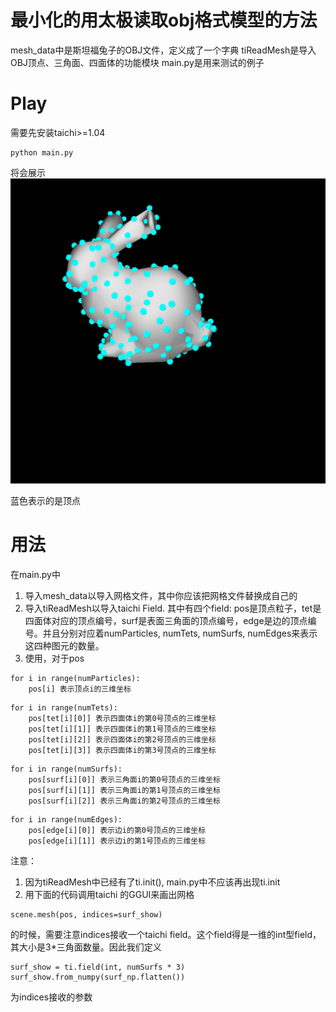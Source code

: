 # 最小化的用太极读取obj格式模型的方法
mesh_data中是斯坦福兔子的OBJ文件，定义成了一个字典
tiReadMesh是导入OBJ顶点、三角面、四面体的功能模块
main.py是用来测试的例子

# Play
需要先安装taichi>=1.04
```
python main.py
```
将会展示
![demo](demo.png)

蓝色表示的是顶点

# 用法
在main.py中
1. 导入mesh_data以导入网格文件，其中你应该把网格文件替换成自己的
2. 导入tiReadMesh以导入taichi Field. 其中有四个field: pos是顶点粒子，tet是四面体对应的顶点编号，surf是表面三角面的顶点编号，edge是边的顶点编号。并且分别对应着numParticles, numTets, numSurfs, numEdges来表示这四种图元的数量。
3. 使用，对于pos
```
for i in range(numParticles):
    pos[i] 表示顶点i的三维坐标
```
```
for i in range(numTets):
    pos[tet[i][0]] 表示四面体i的第0号顶点的三维坐标
    pos[tet[i][1]] 表示四面体i的第1号顶点的三维坐标
    pos[tet[i][2]] 表示四面体i的第2号顶点的三维坐标
    pos[tet[i][3]] 表示四面体i的第3号顶点的三维坐标
```

```
for i in range(numSurfs):
    pos[surf[i][0]] 表示三角面i的第0号顶点的三维坐标
    pos[surf[i][1]] 表示三角面i的第1号顶点的三维坐标
    pos[surf[i][2]] 表示三角面i的第2号顶点的三维坐标
```

```
for i in range(numEdges):
    pos[edge[i][0]] 表示边i的第0号顶点的三维坐标
    pos[edge[i][1]] 表示边i的第1号顶点的三维坐标
```

注意：
1. 因为tiReadMesh中已经有了ti.init(), main.py中不应该再出现ti.init
2. 用下面的代码调用taichi 的GGUI来画出网格
```
scene.mesh(pos, indices=surf_show)
```
的时候，需要注意indices接收一个taichi field。这个field得是一维的int型field，其大小是3*三角面数量。因此我们定义
```
surf_show = ti.field(int, numSurfs * 3)
surf_show.from_numpy(surf_np.flatten())
```
为indices接收的参数